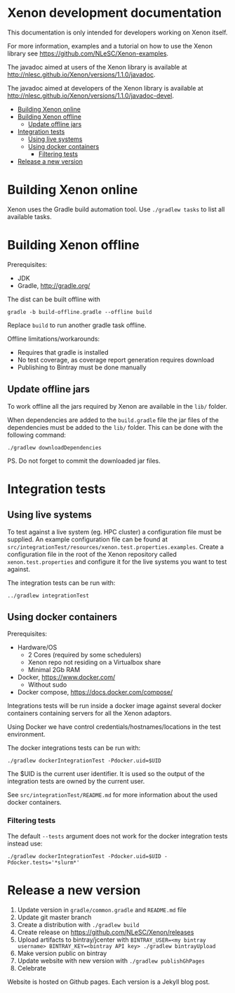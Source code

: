 # Xenon development documentation

This documentation is only intended for developers working on Xenon itself. 

For more information, examples and a tutorial on how to use the Xenon library see <https://github.com/NLeSC/Xenon-examples>.

The javadoc aimed at users of the Xenon library is available at <http://nlesc.github.io/Xenon/versions/1.1.0/javadoc>.

The javadoc aimed at developers of the Xenon library is available at <http://nlesc.github.io/Xenon/versions/1.1.0/javadoc-devel>.




- [Building Xenon online](#building-xenon-online)
- [Building Xenon offline](#building-xenon-offline)
	- [Update offline jars](#update-offline-jars)
- [Integration tests](#integration-tests)
	- [Using live systems](#using-live-systems)
	- [Using docker containers](#using-docker-containers)
		- [Filtering tests](#filtering-tests)
- [Release a new version](#release-a-new-version)

# Building Xenon online

Xenon uses the Gradle build automation tool.
Use `./gradlew tasks` to list all available tasks.

# Building Xenon offline

Prerequisites:

* JDK
* Gradle, http://gradle.org/

The dist can be built offline with
```
gradle -b build-offline.gradle --offline build
```
Replace `build` to run another gradle task offline.

Offline limitations/workarounds:

* Requires that gradle is installed
* No test coverage, as coverage report generation requires download
* Publishing to Bintray must be done manually

## Update offline jars

To work offline all the jars required by Xenon are available in the `lib/` folder.

When dependencies are added to the `build.gradle` file the jar files of the dependencies must be added to the `lib/` folder.
This can be done with the following command:

```
./gradlew downloadDependencies
```

PS. Do not forget to commit the downloaded jar files.

# Integration tests

## Using live systems

To test against a live system (eg. HPC cluster) a configuration file must be supplied.
An example configuration file can be found at `src/integrationTest/resources/xenon.test.properties.examples`.
Create a configuration file in the root of the Xenon repository called `xenon.test.properties` and configure it for the live systems you want to test against.

The integration tests can be run with:

```
../gradlew integrationTest
```

## Using docker containers

Prerequisites:

* Hardware/OS
  * 2 Cores (required by some schedulers)
  * Xenon repo not residing on a Virtualbox share
  * Minimal 2Gb RAM
* Docker, https://www.docker.com/
  * Without sudo
* Docker compose, https://docs.docker.com/compose/

Integrations tests will be run inside a docker image against several docker containers containing servers for all the Xenon adaptors.

Using Docker we have control credentials/hostnames/locations in the test environment.

The docker integrations tests can be run with:

```
./gradlew dockerIntegrationTest -Pdocker.uid=$UID
```

The $UID is the current user identifier. It is used so the output of the integration tests are owned by the current user.

See `src/integrationTest/README.md` for more information about the used docker containers.

### Filtering tests

The default `--tests` argument does not work for the docker integration tests instead use:
```
./gradlew dockerIntegrationTest -Pdocker.uid=$UID -Pdocker.tests='*slurm*'
```

# Release a new version

1. Update version in `gradle/common.gradle` and `README.md` file
2. Update git master branch
3. Create a distribution with `./gradlew build`
4. Create release on https://github.com/NLeSC/Xenon/releases
5. Upload artifacts to bintray/jcenter with `BINTRAY_USER=<my bintray username> BINTRAY_KEY=<bintray API key> ./gradlew bintrayUpload`
6. Make version public on bintray
7. Update website with new version with `./gradlew publishGhPages`
8. Celebrate

Website is hosted on Github pages. Each version is a Jekyll blog post.
